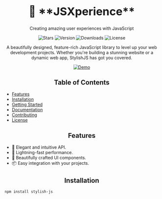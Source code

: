 

<!-- Project Title -->
<div align="center">
  <h1 style="font-size: 36px; font-weight: bold;">🚀 **JSXperience**</h1>
  <p>Creating amazing user experiences with JavaScript
</p>
</div>

<!-- Badges -->
<p align="center">
  <img src="https://img.shields.io/github/stars/yourusername/stylish-js?style=social" alt="Stars">
  <img src="https://img.shields.io/npm/v/stylish-js" alt="Version">
  <img src="https://img.shields.io/npm/dt/stylish-js" alt="Downloads">
  <img src="https://img.shields.io/github/license/yourusername/stylish-js" alt="License">
</p>

<!-- Project Description -->
<p align="center">
  A beautifully designed, feature-rich JavaScript library to level up your web development projects. Whether you're building a stunning website or a dynamic web app, StylishJS has got you covered.
</p>

<!-- Demo -->
<div align="center">
  <a href="https://yourprojectdemo.com">
    <img src="demo.gif" alt="Demo">
  </a>
</div>

<!-- Table of Contents -->
<h2 style="text-align: center;">Table of Contents</h2>

- [Features](#features)
- [Installation](#installation)
- [Getting Started](#getting-started)
- [Documentation](#documentation)
- [Contributing](#contributing)
- [License](#license)

<!-- Features -->
<h2 style="text-align: center;">Features</h2>

- 💎 Elegant and intuitive API.
- 🚀 Lightning-fast performance.
- 🎨 Beautifully crafted UI components.
- 📦 Easy integration with your projects.

<!-- Installation -->
<h2 style="text-align: center;">Installation</h2>

```bash
npm install stylish-js
